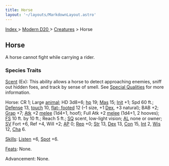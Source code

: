 ```yaml
---
title: Horse
layout: '~/layouts/MarkdownLayout.astro'
---
```


[ Index ](/) > [ Modern D20 ](/modern.d20.srd) > [Creatures](/modern.d20.srd/creatures) > Horse

## Horse

A horse cannot fight while carrying a rider.

### Species Traits

[Scent](/modern.d20.srd/special.abilities/scent) (Ex): This ability allows a
horse to detect approaching enemies, sniff out hidden foes, and track by sense
of smell. See [Special Qualities](/modern.d20.srd/creatures/creature.overview)
for more information.

Horse: CR 1; Large [animal](/modern.d20.srd/creature.types/animal); HD 3d8+6;
[hp](/modern.d20.srd/combat/hit.points) 19;
[Mas](/modern.d20.srd/creatures/creature.overview) 15;
[Init](/modern.d20.srd/combat/initiative) +1; Spd 60 ft.;
[Defense](/modern.d20.srd/combat/defense) 13,
[touch](/modern.d20.srd/combat/attack.actions) 10, [flat- footed](/modern.d20.srd/combat/surprise) 12 (–1 size, +1
[Dex](/modern.d20.srd/basics/ability.scores), +3 natural); BAB +2;
[Grap](/modern.d20.srd/combat/grapple) +7;
[Atk](/modern.d20.srd/combat/attack.roll) +2
[melee](/modern.d20.srd/combat/attack.roll) (1d4+1, hoof); Full Atk +2
[melee](/modern.d20.srd/combat/attack.roll) (1d4+1, 2 hooves);
[FS](/modern.d20.srd/creatures/creature.overview) 10 ft. by 10 ft.; Reach 5
ft.; [SQ](/modern.d20.srd/creatures/creature.overview) scent, low-light
vision; [AL](/modern.d20.srd/basics/allegiances) none or owner;
[SV](/modern.d20.srd/basics/saving.throws) Fort +6, Ref +4, Will +2;
[AP](/modern.d20.srd/creatures/creature.overview) 0;
[Rep](/modern.d20.srd/creatures/creature.overview) +0;
[Str](/modern.d20.srd/basics/ability.scores) 13,
[Dex](/modern.d20.srd/basics/ability.scores) 13,
[Con](/modern.d20.srd/basics/ability.scores) 15,
[Int](/modern.d20.srd/basics/ability.scores) 2,
[Wis](/modern.d20.srd/basics/ability.scores) 12,
[Cha](/modern.d20.srd/basics/ability.scores) 6.

[Skills](/modern.d20.srd/skills): [Listen](/modern.d20.srd/skills/listen) +6,
[Spot](/modern.d20.srd/skills/spot) +6.

[Feats](/modern.d20.srd/feats): None.

Advancement: None.


